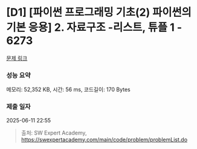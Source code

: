 # [D1] [파이썬 프로그래밍 기초(2) 파이썬의 기본 응용] 2. 자료구조 -리스트, 튜플 1 - 6273 

[문제 링크](https://swexpertacademy.com/main/code/problem/problemDetail.do?contestProbId=AWcVqgVK4-YDFAU4) 

### 성능 요약

메모리: 52,352 KB, 시간: 56 ms, 코드길이: 170 Bytes

### 제출 일자

2025-06-11 22:55



> 출처: SW Expert Academy, https://swexpertacademy.com/main/code/problem/problemList.do